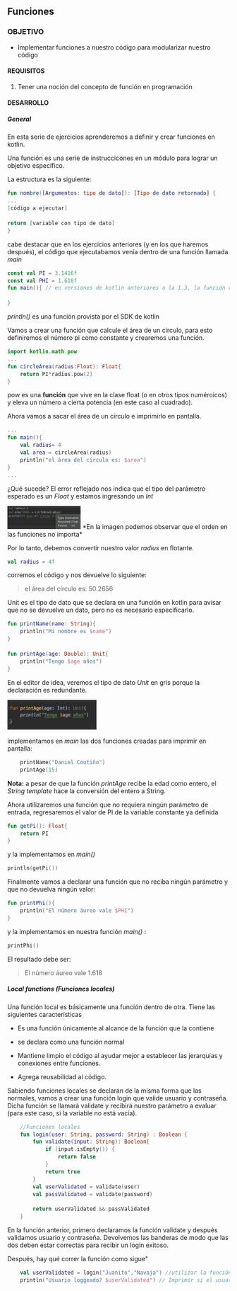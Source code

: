 ## Funciones

### OBJETIVO

- Implementar funciones a nuestro código para modularizar nuestro código

#### REQUISITOS

1. Tener una noción del concepto de función en programación

#### DESARROLLO

##### General

En esta serie de ejercicios aprenderemos a definir y crear funciones en kotlin.

Una función es una serie de instruccicones en un módulo para lograr un objetivo específico.

La estructura es  la siguiente: 

```kotlin
fun nombre([Argumentos: tipo de dato]): [Tipo de dato retornado] {
...
[código a ejecutar]

return [variable con tipo de dato]
}
```

cabe destacar que en los ejercicios anteriores (y en los que haremos después), el código que ejecutabamos venía dentro de una función llamada *main*

```kotlin
const val PI = 3.1416f
const val PHI = 1.618f
fun main(){ // en versiones de kotlin anteriores a la 1.3, la función recibe el valor args: Array<String> como parámetro

}
```

*println()* es una función provista por el SDK de kotlin

Vamos a crear una función que calcule el área de un círculo, para esto definiremos el número pi como constante y crearemos una función.

```kotlin
import kotlin.math.pow
...
fun circleArea(radius:Float): Float{  
    return PI*radius.pow(2)
}
```
pow es una **función** que vive en la clase float (o en otros tipos numéroicos) y eleva un número a cierta potencia (en este caso al cuadrado).

Ahora vamos a sacar el área de un círculo e imprimirlo en pantalla.

```kotlin 
...
fun main(){
    val radius= 4
    val area = circleArea(radius)
    println("el área del círculo es: $area")	
}
...
```

¿Qué sucede? El error reflejado nos indica que el tipo del parámetro esperado es un *Float* y estamos ingresando un *Int*

<img src="imgs/01.png" width="33%"/>
*En la imagen podemos observar que el orden en las funciones no importa*

Por lo tanto, debemos convertir nuestro valor *radius* en flotante.

```kotlin
val radius = 4f
```

corremos el código y nos devuelve lo siguiente:

> el área del círculo es: 50.2656


Unit es el tipo de dato que se declara en una función en kotlin para avisar que no se devuelve un dato, pero no es necesario especificarlo.

```kotlin
fun printName(name: String){
    println("Mi nombre es $name")
}

fun printAge(age: Double): Unit{
    println("Tengo $age años")
}
```

En el editor de idea, veremos el tipo de dato *Unit* en gris porque la declaración es redundante.

<img src="imgs/02.png" width="40%"/>

implementamos en *main* las dos funciones creadas para imprimir en pantalla:

```kotlin
    printName("Daniel Coutiño")
    printAge(15)
```

**Nota:** a pesar de que la función *printAge* recibe la edad como entero, el *String template* hace la conversión del entero a String.

Ahora utilizaremos una función que no requiera ningún parámetro de entrada, regresaremos el valor de PI de la variable constante ya definida

```kotlin
fun getPi(): Float{
    return PI
}
```

y la implementamos en *main()*

```kotlin
println(getPi())
```

Finalmente vamos a declarar una función que no reciba ningún parámetro y que no devuelva ningún valor:

```kotlin
fun printPhi(){
    println("El número áureo vale $PHI")
}
```

y la implementamos en nuestra función *main()* :

```kotlin
printPhi()
```
El resultado debe ser: 

> El número áureo vale 1.618


##### Local functions (Funciones locales)

Una función local es básicamente una función dentro de otra. Tiene las siguientes características

- Es una función únicamente al alcance de la función que la contiene

- se declara como una función normal

- Mantiene limpio el código al ayudar mejor a establecer las jerarquías y conexiones entre funciones.

- Agrega reusabilidad al código.


Sabiendo funciones locales se declaran de la misma forma que las normales,  vamos a crear una función login que valide usuario y contraseña. Dicha función se llamará validate y recibirá nuestro parámetro a evaluar (para este caso, si la variable no está vacía).

```kotlin
    //Funciones locales
    fun login(user: String, password: String) : Boolean {
        fun validate(input: String): Boolean{
            if (input.isEmpty()) {
                return false
            }
            return true
        }
        val userValidated = validate(user)
        val passValidated = validate(password)

        return userValidated && passValidated
    }
```

En la función anterior, primero declaramos la función validate y después validamos usuario y contraseña. Devolvemos las banderas de modo
que las dos deben estar correctas para recibir un login exitoso.

Después, hay qué correr la función como sigue"

```kotlin
    val userValidated = login("Juanito","Navaja") //utilizar la función login y guardar el resultado en una variable.
    println("Usuario loggeado? $userValidated") // Imprimir si el usuario están ingicado.
```











